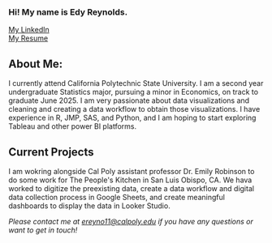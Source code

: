 ### Hi! My name is Edy Reynolds.

[My LinkedIn](www.linkedin.com/in/edy-reynolds)          
[My Resume](cp_resume.pdf)

## About Me:
I currently attend California Polytechnic State University. I am a second year undergraduate Statistics major, pursuing a minor in Economics, on track to graduate June 2025. I am very passionate about data visualizations and cleaning and creating a data workflow to obtain those visualizations. I have experience in R, JMP, SAS, and Python, and I am hoping to start exploring Tableau and other power BI platforms. 

## Current Projects
I am wokring alongside Cal Poly assistant professor Dr. Emily Robinson to do some work for The People's Kitchen in San Luis Obispo, CA. We hava worked to digitize the preexisting data, create a data workflow and digital data collection process in Google Sheets, and create meaningful dashboards to display the data in Looker Studio.

*Please contact me at ereyno11@calpoly.edu if you have any questions or want to get in touch!*
